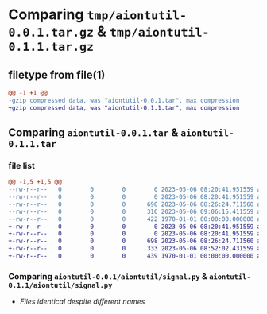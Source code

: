 # Comparing `tmp/aiontutil-0.0.1.tar.gz` & `tmp/aiontutil-0.1.1.tar.gz`

## filetype from file(1)

```diff
@@ -1 +1 @@
-gzip compressed data, was "aiontutil-0.0.1.tar", max compression
+gzip compressed data, was "aiontutil-0.1.1.tar", max compression
```

## Comparing `aiontutil-0.0.1.tar` & `aiontutil-0.1.1.tar`

### file list

```diff
@@ -1,5 +1,5 @@
--rw-r--r--   0        0        0        0 2023-05-06 08:20:41.951559 aiontutil-0.0.1/README.md
--rw-r--r--   0        0        0        0 2023-05-06 08:20:41.951559 aiontutil-0.0.1/aiontutil/__init__.py
--rw-r--r--   0        0        0      698 2023-05-06 08:26:24.711560 aiontutil-0.0.1/aiontutil/signal.py
--rw-r--r--   0        0        0      316 2023-05-06 09:06:15.411559 aiontutil-0.0.1/pyproject.toml
--rw-r--r--   0        0        0      422 1970-01-01 00:00:00.000000 aiontutil-0.0.1/PKG-INFO
+-rw-r--r--   0        0        0        0 2023-05-06 08:20:41.951559 aiontutil-0.1.1/README.md
+-rw-r--r--   0        0        0        0 2023-05-06 08:20:41.951559 aiontutil-0.1.1/aiontutil/__init__.py
+-rw-r--r--   0        0        0      698 2023-05-06 08:26:24.711560 aiontutil-0.1.1/aiontutil/signal.py
+-rw-r--r--   0        0        0      333 2023-05-06 08:52:02.431559 aiontutil-0.1.1/pyproject.toml
+-rw-r--r--   0        0        0      439 1970-01-01 00:00:00.000000 aiontutil-0.1.1/PKG-INFO
```

### Comparing `aiontutil-0.0.1/aiontutil/signal.py` & `aiontutil-0.1.1/aiontutil/signal.py`

 * *Files identical despite different names*

